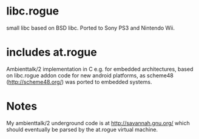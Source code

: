 libc.rogue
==========

small libc based on BSD libc. Ported to Sony PS3 and Nintendo Wii.

includes at.rogue
=================

Ambienttalk/2 implementation in C e.g. for embedded architectures,
based on libc.rogue addon code for new android platforms, as scheme48
(http://scheme48.org/) was ported to embedded systems.

Notes
=====

My ambienttalk/2 underground code is at http://savannah.gnu.org/ which
should eventually be parsed by the at.rogue virtual machine.
